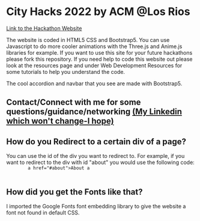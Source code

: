 <h1>City Hacks 2022 by ACM @Los Rios</h1>
<p>
    <a href="https://losriosacm.github.io/CityHacks2022/">Link to the Hackathon Website</a>
</p>


<p>
The website is coded in HTML5 CSS and Bootstrap5. You can use Javascript to do more cooler animations with the Three.js and Anime.js libraries for example.
If you want to use this site for your future hackathons please fork this repository.
If you need help to code this website out please look at the resources page and under Web Development Resources for some tutorials to help you understand the code.
</p>
<p>
The cool accordion and navbar that you see are made with Bootstrap5.
</p>

<h2>
    Contact/Connect with me for some questions/guidance/networking <a href="https://www.linkedin.com/in/ishanmeher/">(My Linkedin which won't change-I hope)</a>
</h2>


<h2>How do you Redirect to a certain div of a page?</h2>
<p>
    You can use the id of the div you want to redirect to.
    For example, if you want to redirect to the div with id "about" you would use the following code:
    <code>
        a href="#about">About a
    </code>
</p>

<h2>How did you get the Fonts like that?</h2>
<p>I imported the Google Fonts font embedding library to give the website a font not found in default CSS.</p>
